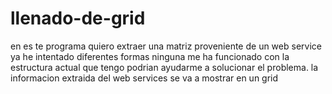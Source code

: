 # llenado-de-grid
en es te programa quiero extraer una matriz proveniente de un web service ya he intentado diferentes formas ninguna me ha funcionado con la estructura actual que tengo podrian ayudarme a solucionar el problema.
la informacion extraida del web services se va a mostrar en un grid 
